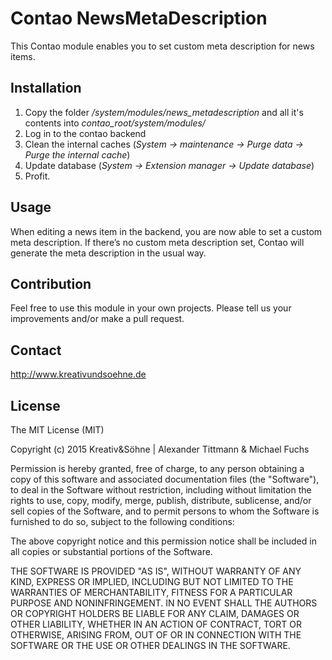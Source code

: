 # Contao NewsMetaDescription

This Contao module enables you to set custom meta description for news items.

## Installation
1. Copy the folder */system/modules/news_metadescription* and all it's contents into *contao_root/system/modules/*
2. Log in to the contao backend
3. Clean the internal caches (*System -> maintenance -> Purge data -> Purge the internal cache*)
4. Update database (*System -> Extension manager -> Update database*)
5. Profit.

## Usage
When editing a news item in the backend, you are now able to set a custom meta description. 
If there’s no custom meta description set, Contao will generate the meta description in the usual way.

## Contribution
Feel free to use this module in your own projects. Please tell us your improvements and/or make a pull request.

## Contact
http://www.kreativundsoehne.de

## License
The MIT License (MIT)

Copyright (c) 2015 Kreativ&Söhne | Alexander Tittmann & Michael Fuchs

Permission is hereby granted, free of charge, to any person obtaining a copy
of this software and associated documentation files (the "Software"), to deal
in the Software without restriction, including without limitation the rights
to use, copy, modify, merge, publish, distribute, sublicense, and/or sell
copies of the Software, and to permit persons to whom the Software is
furnished to do so, subject to the following conditions:

The above copyright notice and this permission notice shall be included in
all copies or substantial portions of the Software.

THE SOFTWARE IS PROVIDED "AS IS", WITHOUT WARRANTY OF ANY KIND, EXPRESS OR
IMPLIED, INCLUDING BUT NOT LIMITED TO THE WARRANTIES OF MERCHANTABILITY,
FITNESS FOR A PARTICULAR PURPOSE AND NONINFRINGEMENT. IN NO EVENT SHALL THE
AUTHORS OR COPYRIGHT HOLDERS BE LIABLE FOR ANY CLAIM, DAMAGES OR OTHER
LIABILITY, WHETHER IN AN ACTION OF CONTRACT, TORT OR OTHERWISE, ARISING FROM,
OUT OF OR IN CONNECTION WITH THE SOFTWARE OR THE USE OR OTHER DEALINGS IN
THE SOFTWARE.
